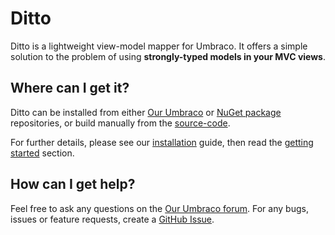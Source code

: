 # Ditto

Ditto is a lightweight view-model mapper for Umbraco. It offers a simple solution to the problem of using **strongly-typed models in your MVC views**.


## Where can I get it?

Ditto can be installed from either [Our Umbraco](https://our.umbraco.org/projects/developer-tools/ditto/) or [NuGet package](https://www.nuget.org/packages/Our.Umbraco.Ditto) repositories, or build manually from the [source-code](https://github.com/umco/umbraco-ditto).

For further details, please see our [installation](install) guide, then read the [getting started](getting-started) section.

## How can I get help?

Feel free to ask any questions on the [Our Umbraco forum](https://our.umbraco.org/projects/developer-tools/ditto/ditto-feedback/). For any bugs, issues or feature requests, create a [GitHub Issue](https://github.com/umco/umbraco-ditto/issues).

